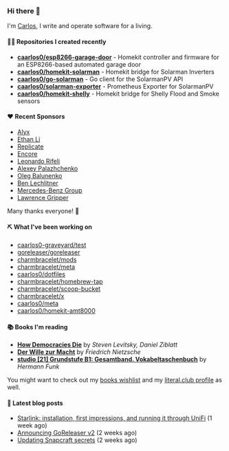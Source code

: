 ### Hi there 👋

I'm [Carlos](https://caarlos0.dev), I write and operate software for a living.

#### 👨‍💻 Repositories I created recently
- **[caarlos0/esp8266-garage-door](https://github.com/caarlos0/esp8266-garage-door)** - Homekit controller and firmware for an ESP8266-based automated garage door
- **[caarlos0/homekit-solarman](https://github.com/caarlos0/homekit-solarman)** - Homekit bridge for Solarman Inverters
- **[caarlos0/go-solarman](https://github.com/caarlos0/go-solarman)** - Go client for the SolarmanPV API
- **[caarlos0/solarman-exporter](https://github.com/caarlos0/solarman-exporter)** - Prometheus Exporter for SolarmanPV
- **[caarlos0/homekit-shelly](https://github.com/caarlos0/homekit-shelly)** - Homekit bridge for Shelly Flood and Smoke sensors


#### ❤️ Recent Sponsors
- [Alyx](https://github.com/AlyxPink)
- [Ethan Li](https://github.com/ethanjli)
- [Replicate](https://github.com/replicate)
- [Encore](https://github.com/encoredev)
- [Leonardo Rifeli](https://github.com/leonardorifeli)
- [Alexey Palazhchenko](https://github.com/AlekSi)
- [Oleg Balunenko](https://github.com/obalunenko)
- [Ben Lechlitner](https://github.com/asphaltbuffet)
- [Mercedes-Benz Group](https://github.com/mercedes-benz)
- [Lawrence Gripper](https://github.com/lawrencegripper)

Many thanks everyone! 🙏

#### ⛏️ What I've been working on

- [caarlos0-graveyard/test](https://github.com/caarlos0-graveyard/test)
- [goreleaser/goreleaser](https://github.com/goreleaser/goreleaser)
- [charmbracelet/mods](https://github.com/charmbracelet/mods)
- [charmbracelet/meta](https://github.com/charmbracelet/meta)
- [caarlos0/dotfiles](https://github.com/caarlos0/dotfiles)
- [charmbracelet/homebrew-tap](https://github.com/charmbracelet/homebrew-tap)
- [charmbracelet/scoop-bucket](https://github.com/charmbracelet/scoop-bucket)
- [charmbracelet/x](https://github.com/charmbracelet/x)
- [caarlos0/meta](https://github.com/caarlos0/meta)
- [caarlos0/homekit-amt8000](https://github.com/caarlos0/homekit-amt8000)

#### 📚 Books I'm reading
- **[How Democracies Die](https://literal.club/caarlos0/book/how-democracies-die-5395k)** by _Steven Levitsky, Daniel Ziblatt_
- **[Der Wille zur Macht](https://literal.club/caarlos0/book/friedrich-nietzsche-der-wille-zur-macht-5cvbc)** by _Friedrich Nietzsche_
- **[studio [21] Grundstufe B1: Gesamtband. Vokabeltaschenbuch](https://literal.club/caarlos0/book/hermann-funk-studio-21-grundstufe-b1-gesamtband-vokabeltaschenbuch-goh4l)** by _Hermann Funk_

You might want to check out my
[books wishlist](https://www.amazon.com.br/hz/wishlist/ls/EB8P7VS717SV)
and my [literal.club profile](https://literal.club/caarlos0) as well.

#### 📄 Latest blog posts
- [Starlink: installation, first impressions, and running it through UniFi](https://carlosbecker.com/posts/starlink-unifi/) (1 week ago)
- [Announcing GoReleaser v2](https://carlosbecker.com/posts/goreleaser-v2/) (2 weeks ago)
- [Updating Snapcraft secrets](https://carlosbecker.com/posts/snap-secret/) (2 weeks ago)
